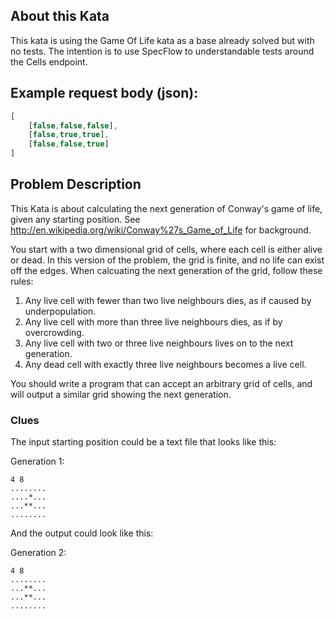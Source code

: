 ## About this Kata
This kata is using the Game Of Life kata as a base already solved but with no tests. The intention is to use SpecFlow to understandable tests around the Cells endpoint. 


## Example request body (json):

```JavaScript
[
	[false,false,false],
	[false,true,true],
	[false,false,true]
]
```

## Problem Description

This Kata is about calculating the next generation of Conway's game of life, given any starting position. See http://en.wikipedia.org/wiki/Conway%27s_Game_of_Life for background.

You start with a two dimensional grid of cells, where each cell is either alive or dead. In this version of the problem, the grid is finite, and no life can exist off the edges. When calcuating the next generation of the grid, follow these rules:

   1. Any live cell with fewer than two live neighbours dies, as if caused by underpopulation.
   2. Any live cell with more than three live neighbours dies, as if by overcrowding.
   3. Any live cell with two or three live neighbours lives on to the next generation.
   4. Any dead cell with exactly three live neighbours becomes a live cell.

You should write a program that can accept an arbitrary grid of cells, and will output a similar grid showing the next generation.

### Clues

The input starting position could be a text file that looks like this:

Generation 1:

    4 8
    ........
    ....*...
    ...**...
    ........

And the output could look like this:

Generation 2:

    4 8
    ........
    ...**...
    ...**...
    ........
